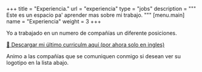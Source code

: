+++
title = "Experiencia."
url = "experiencia"
type = "jobs"
description = """
Este es un espacio pa' aprender mas sobre mi trabajo.
"""
[menu.main]
name = "Experiencia"
weight = 3
+++

Yo a trabajado en un numero de compañías un diferente posiciones.

[📄 Descargar mi último curriculm aquí (por ahora solo en ingles)](/resume.pdf)

Animo a las compañías que se comuniquen conmigo si desean ver su logotipo en la
lista abajo.
